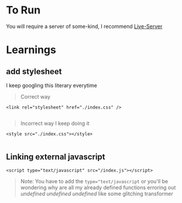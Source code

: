 # To Run

You will require a server of some-kind, I recommend [Live-Server](https://github.com/ritwickdey/vscode-live-server)

# Learnings

## add stylesheet

I keep googling this literary everytime

> Correct way

```
<link rel="stylesheet" href="./index.css" />


```

> Incorrect way I keep doing it

```
<style src="./index.css"></style>


```

## Linking external javascript

```
<script type="text/javascript" src="/index.js"></script>
```

> Note: You have to add the `type="text/javascript` or you'll be wondering why are all my already defined functions erroring out _undefined_ _undefined_ _undefined_ like some glitching transformer
